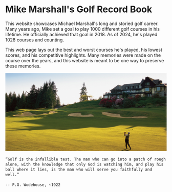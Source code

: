# Mike Marshall's Golf Record Book

This website showcases Michael Marshall's long and storied golf career. Many years ago, Mike set a goal to play 1000 different golf courses in his lifetime. He officially achieved that goal in 2018. As of 2024, he's played 1028 courses and counting. 

This web page lays out the best and worst courses he's played, his lowest scores, and his competitive highlights. Many memories were made on the course over the years, and this website is meant to be one way to preserve these memories. 

![banner](img/cap_18th.jpg)

```{epigraph}
“Golf is the infallible test. The man who can go into a patch of rough alone, with the knowledge that only God is watching him, and play his ball where it lies, is the man who will serve you faithfully and well.”

-- P.G. Wodehouse, ~1922
```

